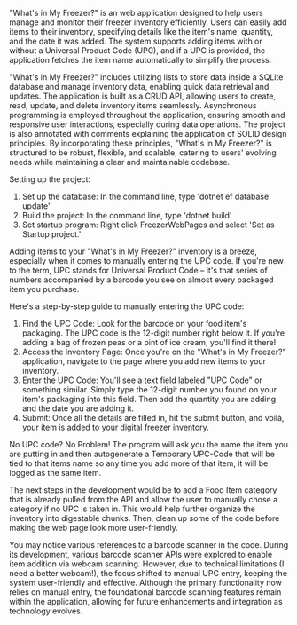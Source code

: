 
"What's in My Freezer?" is an web application designed to help users manage and monitor their freezer inventory efficiently. Users can easily add items to their inventory, specifying details like the item's name, quantity, and the date it was added. The system supports adding items with or without a Universal Product Code (UPC), and if a UPC is provided, the application fetches the item name automatically to simplify the process.

"What's in My Freezer?" includes utilizing lists to store data inside a SQLite database and manage inventory data, enabling quick data retrieval and updates. The application is built as a CRUD API, allowing users to create, read, update, and delete inventory items seamlessly. Asynchronous programming is employed throughout the application, ensuring smooth and responsive user interactions, especially during data operations.
The project is also annotated with comments explaining the application of SOLID design principles. By incorporating these principles, "What's in My Freezer?" is structured to be robust, flexible, and scalable, catering to users' evolving needs while maintaining a clear and maintainable codebase.

Setting up the project:
1) Set up the database: In the command line, type 'dotnet ef database update'
2) Build the project: In the command line, type 'dotnet build'
3) Set startup program: Right click FreezerWebPages and select 'Set as Startup project.'
   
Adding items to your "What's in My Freezer?" inventory is a breeze, especially when it comes to manually entering the UPC code. If you're new to the term, UPC stands for Universal Product Code – it's that series of numbers accompanied by a barcode you see on almost every packaged item you purchase.

Here's a step-by-step guide to manually entering the UPC code:
1) Find the UPC Code: Look for the barcode on your food item's packaging. The UPC code is the 12-digit number right below it. If you're adding a bag of frozen peas or a pint of ice cream, you'll find it there!
2) Access the Inventory Page: Once you're on the "What's in My Freezer?" application, navigate to the page where you add new items to your inventory.
3) Enter the UPC Code: You'll see a text field labeled "UPC Code" or something similar. Simply type the 12-digit number you found on your item's packaging into this field. Then add the quantity you are adding and the date you are adding it. 
4) Submit: Once all the details are filled in, hit the submit button, and voilà, your item is added to your digital freezer inventory.

No UPC code? No Problem! The program will ask you the name the item you are putting in and then autogenerate a Temporary UPC-Code that will be tied to that items name so any time you add more of that item, it will be logged as the same item. 

The next steps in the development would be to add a Food Item category that is already pulled from the API and allow the user to manually chose a category if no UPC is taken in. This would help further organize the inventory into digestable chunks. Then, clean up some of the code before making the web page look more user-friendly. 

You may notice various references to a barcode scanner in the code. During its development, various barcode scanner APIs were explored to enable item addition via webcam scanning. However, due to technical limitations (I need a better webcam!), the focus shifted to manual UPC entry, keeping the system user-friendly and effective. Although the primary functionality now relies on manual entry, the foundational barcode scanning features remain within the application, allowing for future enhancements and integration as technology evolves.
